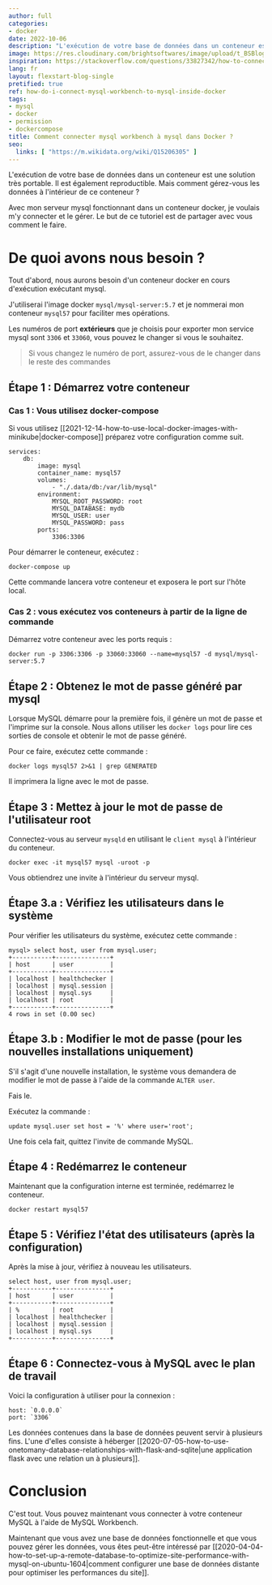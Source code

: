 ```yaml
---
author: full
categories:
- docker
date: 2022-10-06
description: "L'exécution de votre base de données dans un conteneur est une solution très portable. Il est également reproductible. Mais comment gérez-vous les données à l'intérieur de ce conteneur ? Avec mon serveur mysql fonctionnant dans un conteneur docker, je voulais m'y connecter et le gérer. Le but de ce tutoriel est de partager avec vous comment le faire."
image: https://res.cloudinary.com/brightsoftwares/image/upload/t_BSBlogImage/v1644274461/pexels-ono-kosuki-5974245_c7quwi.jpg
inspiration: https://stackoverflow.com/questions/33827342/how-to-connect-mysql-workbench-to-running-mysql-inside-docker
lang: fr
layout: flexstart-blog-single
pretified: true
ref: how-do-i-connect-mysql-workbench-to-mysql-inside-docker
tags:
- mysql
- docker
- permission
- dockercompose
title: Comment connecter mysql workbench à mysql dans Docker ?
seo:
  links: [ "https://m.wikidata.org/wiki/Q15206305" ]
---
```


L'exécution de votre base de données dans un conteneur est une solution très portable. Il est également reproductible. Mais comment gérez-vous les données à l'intérieur de ce conteneur ?

Avec mon serveur mysql fonctionnant dans un conteneur docker, je voulais m'y connecter et le gérer. Le but de ce tutoriel est de partager avec vous comment le faire.


# De quoi avons nous besoin ?

Tout d'abord, nous aurons besoin d'un conteneur docker en cours d'exécution exécutant mysql.

J'utiliserai l'image docker `mysql/mysql-server:5.7` et je nommerai mon conteneur `mysql57` pour faciliter mes opérations.

Les numéros de port **extérieurs** que je choisis pour exporter mon service mysql sont `3306` et `33060`, vous pouvez le changer si vous le souhaitez.

> Si vous changez le numéro de port, assurez-vous de le changer dans le reste des commandes

## Étape 1 : Démarrez votre conteneur

### Cas 1 : Vous utilisez **docker-compose**


Si vous utilisez [[2021-12-14-how-to-use-local-docker-images-with-minikube|docker-compose]] préparez votre configuration comme suit.

```
services:
    db:
        image: mysql
		container_name: mysql57
        volumes:
            - "./.data/db:/var/lib/mysql"
        environment:
            MYSQL_ROOT_PASSWORD: root
            MYSQL_DATABASE: mydb
            MYSQL_USER: user
            MYSQL_PASSWORD: pass
        ports:
            3306:3306
```


Pour démarrer le conteneur, exécutez :

```
docker-compose up
```

Cette commande lancera votre conteneur et exposera le port sur l'hôte local.


### Cas 2 : vous exécutez vos conteneurs à partir de la ligne de commande

Démarrez votre conteneur avec les ports requis :

```
docker run -p 3306:3306 -p 33060:33060 --name=mysql57 -d mysql/mysql-server:5.7
```

## Étape 2 : Obtenez le mot de passe généré par mysql

Lorsque MySQL démarre pour la première fois, il génère un mot de passe et l'imprime sur la console. Nous allons utiliser les `docker logs` pour lire ces sorties de console et obtenir le mot de passe généré.

Pour ce faire, exécutez cette commande :

```
docker logs mysql57 2>&1 | grep GENERATED
```


Il imprimera la ligne avec le mot de passe.


## Étape 3 : Mettez à jour le mot de passe de l'utilisateur root

Connectez-vous au serveur `mysqld` en utilisant le `client mysql` à l'intérieur du conteneur.

```
docker exec -it mysql57 mysql -uroot -p
```

Vous obtiendrez une invite à l'intérieur du serveur mysql.

## Étape 3.a : Vérifiez les utilisateurs dans le système

Pour vérifier les utilisateurs du système, exécutez cette commande :


```
mysql> select host, user from mysql.user;
+-----------+---------------+
| host      | user          |
+-----------+---------------+
| localhost | healthchecker |
| localhost | mysql.session |
| localhost | mysql.sys     |
| localhost | root          |
+-----------+---------------+
4 rows in set (0.00 sec)
```


## Étape 3.b : Modifier le mot de passe (pour les nouvelles installations uniquement)
S'il s'agit d'une nouvelle installation, le système vous demandera de modifier le mot de passe à l'aide de la commande `ALTER user`.

Fais le.

Exécutez la commande :

```
update mysql.user set host = '%' where user='root';
```

Une fois cela fait, quittez l'invite de commande MySQL.

## Étape 4 : Redémarrez le conteneur

Maintenant que la configuration interne est terminée, redémarrez le conteneur.

```
docker restart mysql57

```


## Étape 5 : Vérifiez l'état des utilisateurs (après la configuration)

Après la mise à jour, vérifiez à nouveau les utilisateurs.

```
select host, user from mysql.user;
+-----------+---------------+
| host      | user          |
+-----------+---------------+
| %         | root          |
| localhost | healthchecker |
| localhost | mysql.session |
| localhost | mysql.sys     |
+-----------+---------------+
```




## Étape 6 : Connectez-vous à MySQL avec le plan de travail

Voici la configuration à utiliser pour la connexion :


```
host: `0.0.0.0` 
port: `3306`
```


Les données contenues dans la base de données peuvent servir à plusieurs fins. L'une d'elles consiste à héberger [[2020-07-05-how-to-use-onetomany-database-relationships-with-flask-and-sqlite|une application flask avec une relation un à plusieurs]].


# Conclusion

C'est tout. Vous pouvez maintenant vous connecter à votre conteneur MySQL à l'aide de MySQL Workbench.

Maintenant que vous avez une base de données fonctionnelle et que vous pouvez gérer les données, vous êtes peut-être intéressé par [[2020-04-04-how-to-set-up-a-remote-database-to-optimize-site-performance-with- mysql-on-ubuntu-1604|comment configurer une base de données distante pour optimiser les performances du site]].